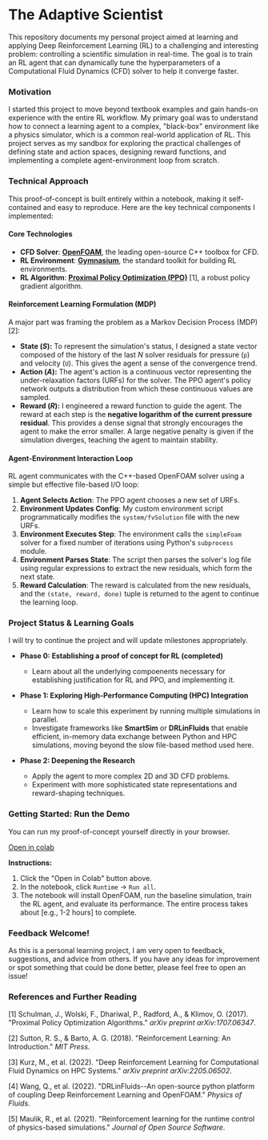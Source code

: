

# The Adaptive Scientist



This repository documents my personal project aimed at learning and applying Deep Reinforcement Learning (RL) to a challenging and interesting problem: controlling a scientific simulation in real-time. The goal is to train an RL agent that can dynamically tune the hyperparameters of a Computational Fluid Dynamics (CFD) solver to help it converge faster.

### Motivation

I started this project to move beyond textbook examples and gain hands-on experience with the entire RL workflow. My primary goal was to understand how to connect a learning agent to a complex, "black-box" environment like a physics simulator, which is a common real-world application of RL. This project serves as my sandbox for exploring the practical challenges of defining state and action spaces, designing reward functions, and implementing a complete agent-environment loop from scratch.



### Technical Approach 

This proof-of-concept is built entirely within a notebook, making it self-contained and easy to reproduce. Here are the key technical components I implemented:

#### Core Technologies

*   **CFD Solver**: [**OpenFOAM**](https://www.openfoam.com/), the leading open-source C++ toolbox for CFD. 
*   **RL Environment**: [**Gymnasium**](https://gymnasium.farama.org/), the standard toolkit for building RL environments. 
*   **RL Algorithm**: [**Proximal Policy Optimization (PPO)**](https://spinningup.openai.com/en/latest/algorithms/ppo.html) [1], a robust policy gradient algorithm. 

#### Reinforcement Learning Formulation (MDP)

A major part was framing the problem as a Markov Decision Process (MDP) [2]:

*   **State ($S$):** To represent the simulation's status, I designed a state vector composed of the history of the last *N* solver residuals for pressure (`p`) and velocity (`U`). This gives the agent a sense of the convergence trend.
*   **Action ($A$):** The agent's action is a continuous vector representing the under-relaxation factors (URFs) for the solver. The PPO agent's policy network outputs a distribution from which these continuous values are sampled.
*   **Reward ($R$):** I engineered a reward function to guide the agent. The reward at each step is the **negative logarithm of the current pressure residual**. This provides a dense signal that strongly encourages the agent to make the error smaller. A large negative penalty is given if the simulation diverges, teaching the agent to maintain stability.

#### Agent-Environment Interaction Loop

RL agent communicates with the C++-based OpenFOAM solver using a simple but effective file-based I/O loop:

1.  **Agent Selects Action**: The PPO agent chooses a new set of URFs.
2.  **Environment Updates Config**: My custom environment script programmatically modifies the `system/fvSolution` file with the new URFs.
3.  **Environment Executes Step**: The environment calls the `simpleFoam` solver for a fixed number of iterations using Python's `subprocess` module.
4.  **Environment Parses State**: The script then parses the solver's log file using regular expressions to extract the new residuals, which form the next state.
5.  **Reward Calculation**: The reward is calculated from the new residuals, and the `(state, reward, done)` tuple is returned to the agent to continue the learning loop.

### Project Status & Learning Goals

I will try to continue the project and will update milestones appropriately.

*   **Phase 0: Establishing a proof of concept for RL (completed)**
    *   Learn about all the underlying compoenents necessary for establishing justification for RL and PPO, and implementing it.

*   **Phase 1: Exploring High-Performance Computing (HPC) Integration**
    *   Learn how to scale this experiment by running multiple simulations in parallel.
    *   Investigate frameworks like **SmartSim** or **DRLinFluids** that enable efficient, in-memory data exchange between Python and HPC simulations, moving beyond the slow file-based method used here.
*   **Phase 2: Deepening the Research**
    *   Apply the agent to more complex 2D and 3D CFD problems.
    *   Experiment with more sophisticated state representations and reward-shaping techniques.


### Getting Started: Run the Demo

You can run my proof-of-concept yourself directly in your browser.

[Open in colab](https://colab.research.google.com/github/anik-m/YOUR_REPO_NAME/blob/main/adaptive_scientist_colab_demo.ipynb)

**Instructions:**

1.  Click the "Open in Colab" button above.
2.  In the notebook, click `Runtime` -> `Run all`.
3.  The notebook will install OpenFOAM, run the baseline simulation, train the RL agent, and evaluate its performance. The entire process takes about [e.g., 1-2 hours] to complete.

### Feedback Welcome!

As this is a personal learning project, I am very open to feedback, suggestions, and advice from others. If you have any ideas for improvement or spot something that could be done better, please feel free to open an issue!

### References and Further Reading

[1] Schulman, J., Wolski, F., Dhariwal, P., Radford, A., & Klimov, O. (2017). "Proximal Policy Optimization Algorithms." *arXiv preprint arXiv:1707.06347*.

[2] Sutton, R. S., & Barto, A. G. (2018). "Reinforcement Learning: An Introduction." *MIT Press*.

[3] Kurz, M., et al. (2022). "Deep Reinforcement Learning for Computational Fluid Dynamics on HPC Systems." *arXiv preprint arXiv:2205.06502*.

[4] Wang, Q., et al. (2022). "DRLinFluids--An open-source python platform of coupling Deep Reinforcement Learning and OpenFOAM." *Physics of Fluids*.

[5] Maulik, R., et al. (2021). "Reinforcement learning for the runtime control of physics-based simulations." *Journal of Open Source Software*.




